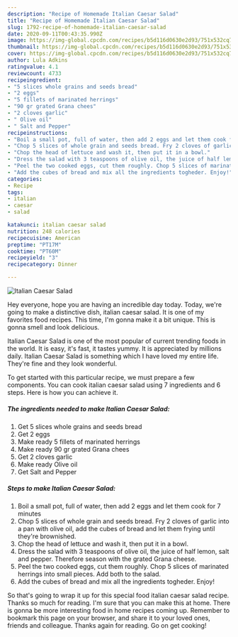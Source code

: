 ```yaml
---
description: "Recipe of Homemade Italian Caesar Salad"
title: "Recipe of Homemade Italian Caesar Salad"
slug: 1792-recipe-of-homemade-italian-caesar-salad
date: 2020-09-11T00:43:35.990Z
image: https://img-global.cpcdn.com/recipes/b5d116d0630e2d93/751x532cq70/italian-caesar-salad-recipe-main-photo.jpg
thumbnail: https://img-global.cpcdn.com/recipes/b5d116d0630e2d93/751x532cq70/italian-caesar-salad-recipe-main-photo.jpg
cover: https://img-global.cpcdn.com/recipes/b5d116d0630e2d93/751x532cq70/italian-caesar-salad-recipe-main-photo.jpg
author: Lula Adkins
ratingvalue: 4.1
reviewcount: 4733
recipeingredient:
- "5 slices whole grains and seeds bread"
- "2 eggs"
- "5 fillets of marinated herrings"
- "90 gr grated Grana chees"
- "2 cloves garlic"
- " Olive oil"
- " Salt and Pepper"
recipeinstructions:
- "Boil a small pot, full of water, then add 2 eggs and let them cook for 7 minutes"
- "Chop 5 slices of whole grain and seeds bread. Fry 2 cloves of garlic into a pan with olive oil, add the cubes of bread and let them frying until they&#39;re brownished."
- "Chop the head of lettuce and wash it, then put it in a bowl."
- "Dress the salad with 3 teaspoons of olive oil, the juice of half lemon, salt and pepper. Therefore season with the grated Grana cheese."
- "Peel the two cooked eggs, cut them roughly. Chop 5 slices of marinated herrings into small pieces. Add both to the salad."
- "Add the cubes of bread and mix all the ingredients togheder. Enjoy!"
categories:
- Recipe
tags:
- italian
- caesar
- salad

katakunci: italian caesar salad 
nutrition: 248 calories
recipecuisine: American
preptime: "PT17M"
cooktime: "PT60M"
recipeyield: "3"
recipecategory: Dinner

---
```



![Italian Caesar Salad](https://img-global.cpcdn.com/recipes/b5d116d0630e2d93/751x532cq70/italian-caesar-salad-recipe-main-photo.jpg)

Hey everyone, hope you are having an incredible day today. Today, we're going to make a distinctive dish, italian caesar salad. It is one of my favorites food recipes. This time, I'm gonna make it a bit unique. This is gonna smell and look delicious.



Italian Caesar Salad is one of the most popular of current trending foods in the world. It is easy, it's fast, it tastes yummy. It is appreciated by millions daily. Italian Caesar Salad is something which I have loved my entire life. They're fine and they look wonderful.


To get started with this particular recipe, we must prepare a few components. You can cook italian caesar salad using 7 ingredients and 6 steps. Here is how you can achieve it.

<!--inarticleads1-->

##### The ingredients needed to make Italian Caesar Salad:

1. Get 5 slices whole grains and seeds bread
1. Get 2 eggs
1. Make ready 5 fillets of marinated herrings
1. Make ready 90 gr grated Grana chees
1. Get 2 cloves garlic
1. Make ready  Olive oil
1. Get  Salt and Pepper




<!--inarticleads2-->

##### Steps to make Italian Caesar Salad:

1. Boil a small pot, full of water, then add 2 eggs and let them cook for 7 minutes
1. Chop 5 slices of whole grain and seeds bread. Fry 2 cloves of garlic into a pan with olive oil, add the cubes of bread and let them frying until they&#39;re brownished.
1. Chop the head of lettuce and wash it, then put it in a bowl.
1. Dress the salad with 3 teaspoons of olive oil, the juice of half lemon, salt and pepper. Therefore season with the grated Grana cheese.
1. Peel the two cooked eggs, cut them roughly. Chop 5 slices of marinated herrings into small pieces. Add both to the salad.
1. Add the cubes of bread and mix all the ingredients togheder. Enjoy!




So that's going to wrap it up for this special food italian caesar salad recipe. Thanks so much for reading. I'm sure that you can make this at home. There is gonna be more interesting food in home recipes coming up. Remember to bookmark this page on your browser, and share it to your loved ones, friends and colleague. Thanks again for reading. Go on get cooking!
